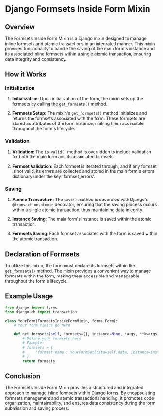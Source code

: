 # Django Formsets Inside Form Mixin

## Overview

The Formsets Inside Form Mixin is a Django mixin designed to manage inline formsets and atomic transactions in an integrated manner. This mixin provides functionality to handle the saving of the main form's instance and its associated inline formsets within a single atomic transaction, ensuring data integrity and consistency.

## How it Works

### Initialization

1. **Initialization**: Upon initialization of the form, the mixin sets up the formsets by calling the `get_formsets()` method.

2. **Formsets Setup**: The mixin's `get_formsets()` method initializes and returns the formsets associated with the form. These formsets are stored as attributes of the form instance, making them accessible throughout the form's lifecycle.

### Validation

1. **Validation**: The `is_valid()` method is overridden to include validation for both the main form and its associated formsets.

2. **Formset Validation**: Each formset is iterated through, and if any formset is not valid, its errors are collected and stored in the main form's errors dictionary under the key 'formset_errors'.

### Saving

1. **Atomic Transaction**: The `save()` method is decorated with Django's `@transaction.atomic` decorator, ensuring that the saving process occurs within a single atomic transaction, thus maintaining data integrity.

2. **Instance Saving**: The main form's instance is saved within the atomic transaction.

3. **Formsets Saving**: Each formset associated with the form is saved within the atomic transaction.

## Declaration of Formsets

To utilize this mixin, the form must declare its formsets within the `get_formsets()` method. The mixin provides a convenient way to manage formsets within the form, making them accessible and manageable throughout the form's lifecycle.

## Example Usage

```python
from django import forms
from django.db import transaction

class YourForm(FormsetsInsideFormMixin, forms.Form):
    # Your form fields go here

    def get_formsets(self, formsets={}, instance=None, *args, **kwargs):
        # Define your formsets here
        # Example:
        # formsets = {
        #     'formset_name': YourFormSet(data=self.data, instance=instance, *args, **kwargs),
        # }
        return formsets
```

## Conclusion

The Formsets Inside Form Mixin provides a structured and integrated approach to manage inline formsets within Django forms. By encapsulating formsets management and atomic transactions handling, it promotes code organization, maintainability, and ensures data consistency during the form submission and saving process.